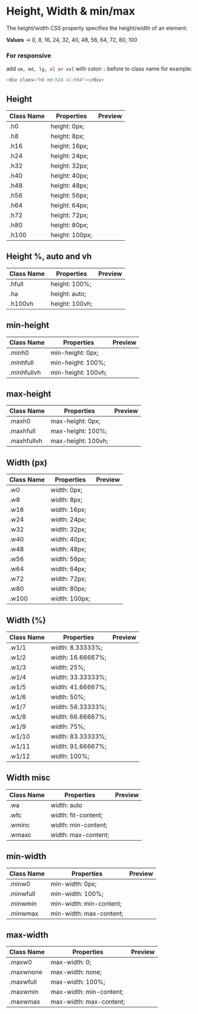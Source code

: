 # Height, Width & min/max

The height/width CSS property specifies the height/width of an element.

**Values** → 0, 8, 16, 24, 32, 40, 48, 56, 64, 72, 80, 100

### For responsive

add `sm, md, lg, xl or xxl` with colon `:` before to class name for example:

```bash
<div class="h8 md:h24 xl:h64"></div>
```

## Height

| Class Name | Properties     | Preview                                |
| ---------- | -------------- | -------------------------------------- |
| .h0        | height: 0px;   | <div class="w64 bg-blue-3 h0"></div>   |
| .h8        | height: 8px;   | <div class="w64 bg-blue-3 h8"></div>   |
| .h16       | height: 16px;  | <div class="w64 bg-blue-3 h16"></div>  |
| .h24       | height: 24px;  | <div class="w64 bg-blue-3 h24"></div>  |
| .h32       | height: 32px;  | <div class="w64 bg-blue-3 h32"></div>  |
| .h40       | height: 40px;  | <div class="w64 bg-blue-3 h40"></div>  |
| .h48       | height: 48px;  | <div class="w64 bg-blue-3 h48"></div>  |
| .h56       | height: 56px;  | <div class="w64 bg-blue-3 h56"></div>  |
| .h64       | height: 64px;  | <div class="w64 bg-blue-3 h64"></div>  |
| .h72       | height: 72px;  | <div class="w64 bg-blue-3 h72"></div>  |
| .h80       | height: 80px;  | <div class="w64 bg-blue-3 h80"></div>  |
| .h100      | height: 100px; | <div class="w64 bg-blue-3 h100"></div> |

## Height %, auto and vh

| Class Name | Properties     | Preview                                  |
| ---------- | -------------- | ---------------------------------------- |
| .hfull     | height: 100%;  | <div class="w64 bg-blue-3 hfull"></div>  |
| .ha        | height: auto;  | <div class="w64 bg-blue-3 ha"></div>     |
| .h100vh    | height: 100vh; | <div class="w64 bg-blue-3 h100vh"></div> |

## min-height

| Class Name  | Properties         | Preview                                      |
| ----------- | ------------------ | -------------------------------------------- |
| .minh0      | min-height: 0px;   | <div class="w64 bg-blue-3 minh0"></div>      |
| .minhfull   | min-height: 100%;  | <div class="w64 bg-blue-3 minhfull"></div>   |
| .minhfullvh | min-height: 100vh; | <div class="w64 bg-blue-3 minhfullvh"></div> |

## max-height

| Class Name  | Properties         | Preview                                      |
| ----------- | ------------------ | -------------------------------------------- |
| .maxh0      | max-height: 0px;   | <div class="w64 bg-blue-3 maxh0"></div>      |
| .maxhfull   | max-height: 100%;  | <div class="w64 bg-blue-3 maxhfull"></div>   |
| .maxhfullvh | max-height: 100vh; | <div class="w64 bg-blue-3 maxhfullvh"></div> |

## Width (px)

| Class Name | Properties    | Preview                                |
| ---------- | ------------- | -------------------------------------- |
| .w0        | width: 0px;   | <div class="h64 bg-blue-3 w0"></div>   |
| .w8        | width: 8px;   | <div class="h64 bg-blue-3 w8"></div>   |
| .w16       | width: 16px;  | <div class="h64 bg-blue-3 w16"></div>  |
| .w24       | width: 24px;  | <div class="h64 bg-blue-3 w24"></div>  |
| .w32       | width: 32px;  | <div class="h64 bg-blue-3 w32"></div>  |
| .w40       | width: 40px;  | <div class="h64 bg-blue-3 w40"></div>  |
| .w48       | width: 48px;  | <div class="h64 bg-blue-3 w48"></div>  |
| .w56       | width: 56px;  | <div class="h64 bg-blue-3 w56"></div>  |
| .w64       | width: 64px;  | <div class="h64 bg-blue-3 w64"></div>  |
| .w72       | width: 72px;  | <div class="h64 bg-blue-3 w72"></div>  |
| .w80       | width: 80px;  | <div class="h64 bg-blue-3 w80"></div>  |
| .w100      | width: 100px; | <div class="h64 bg-blue-3 w100"></div> |

## Width (%)

| Class Name | Properties        | Preview                                 |
| ---------- | ----------------- | --------------------------------------- |
| .w1/1      | width: 8.33333%;  | <div class="h64 bg-blue-3 w1/1"></div>  |
| .w1/2      | width: 16.66667%; | <div class="h64 bg-blue-3 w1/2"></div>  |
| .w1/3      | width: 25%;       | <div class="h64 bg-blue-3 w1/3"></div>  |
| .w1/4      | width: 33.33333%; | <div class="h64 bg-blue-3 w1/4"></div>  |
| .w1/5      | width: 41.66667%; | <div class="h64 bg-blue-3 w1/5"></div>  |
| .w1/6      | width: 50%;       | <div class="h64 bg-blue-3 w1/6"></div>  |
| .w1/7      | width: 58.33333%; | <div class="h64 bg-blue-3 w1/7"></div>  |
| .w1/8      | width: 66.66667%; | <div class="h64 bg-blue-3 w1/8"></div>  |
| .w1/9      | width: 75%;       | <div class="h64 bg-blue-3 w1/9"></div>  |
| .w1/10     | width: 83.33333%; | <div class="h64 bg-blue-3 w1/10"></div> |
| .w1/11     | width: 91.66667%; | <div class="h64 bg-blue-3 w1/11"></div> |
| .w1/12     | width: 100%;      | <div class="h64 bg-blue-3 w1/12"></div> |

## Width misc

| Class Name | Properties          | Preview                                 |
| ---------- | ------------------- | --------------------------------------- |
| .wa        | width: auto         | <div class="h64 bg-blue-3 wa"></div>    |
| .wfc       | width: fit-content; | <div class="h64 bg-blue-3 wfc"></div>   |
| .wminc     | width: min-content; | <div class="h64 bg-blue-3 wminc"></div> |
| .wmaxc     | width: max-content; | <div class="h64 bg-blue-3 wmaxc"></div> |

## min-width

| Class Name | Properties              | Preview                                    |
| ---------- | ----------------------- | ------------------------------------------ |
| .minw0     | min-width: 0px;         | <div class="h64 bg-blue-3 minw0"></div>    |
| .minwfull  | min-width: 100%;        | <div class="h64 bg-blue-3 minwfull"></div> |
| .minwmin   | min-width: min-content; | <div class="h64 bg-blue-3 minwmin"></div>  |
| .minwmax   | min-width: max-content; | <div class="h64 bg-blue-3 minwmax"></div>  |

## max-width

| Class Name | Properties              | Preview                                    |
| ---------- | ----------------------- | ------------------------------------------ |
| .maxw0     | max-width: 0;           | <div class="h64 bg-blue-3 maxw0"></div>    |
| .maxwnone  | max-width: none;        | <div class="h64 bg-blue-3 maxwnone"></div> |
| .maxwfull  | max-width: 100%;        | <div class="h64 bg-blue-3 maxwfull"></div> |
| .maxwmin   | max-width: min-content; | <div class="h64 bg-blue-3 maxwmin"></div>  |
| .maxwmax   | max-width: max-content; | <div class="h64 bg-blue-3 maxwmax"></div>  |
